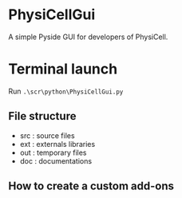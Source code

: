# PhysiCellGui
A simple Pyside GUI for developers of PhysiCell.

# Terminal launch
Run `.\scr\python\PhysiCellGui.py`

## File structure

- src : source files
- ext : externals libraries
- out : temporary files
- doc : documentations


## How to create a custom add-ons 